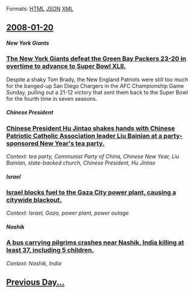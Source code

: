 
Formats: [HTML](2008/01/20/index.html)  [JSON](2008/01/20/index.json)  [XML](2008/01/20/index.xml)  

## [2008-01-20](/news/2008/01/20/index.md)

##### New York Giants
### [ The New York Giants defeat the Green Bay Packers 23-20 in overtime to advance to Super Bowl XLII. ](/news/2008/01/20/the-new-york-giants-defeat-the-green-bay-packers-23-20-in-overtime-to-advance-to-super-bowl-xlii.md)
Despite a shaky Tom Brady, the New England Patriots were still too much for the banged-up San Diego Chargers in the AFC Championship Game Sunday, pulling out a 21-12 victory that sent them back to the Super Bowl for the fourth time in seven seasons.

##### Chinese President
### [ Chinese President Hu Jintao shakes hands with Chinese Patriotic Catholic Association leader Liu Bainian at a party-sponsored New Year's tea party. ](/news/2008/01/20/chinese-president-hu-jintao-shakes-hands-with-chinese-patriotic-catholic-association-leader-liu-bainian-at-a-party-sponsored-new-year-s-tea.md)
_Context: tea party, Communist Party of China, Chinese New Year, Liu Bainian, state-backed church, Chinese President, Hu Jintao_

##### Israel
### [ Israel blocks fuel to the Gaza City power plant, causing a citywide blackout. ](/news/2008/01/20/israel-blocks-fuel-to-the-gaza-city-power-plant-causing-a-citywide-blackout.md)
_Context: Israel, Gaza, power plant, power outage_

##### Nashik
### [ A bus carrying pilgrims crashes near Nashik, India killing at least 37, including 5 children. ](/news/2008/01/20/a-bus-carrying-pilgrims-crashes-near-nashik-india-killing-at-least-37-including-5-children.md)
_Context: Nashik, India_

## [Previous Day...](/news/2008/01/19/index.md)

